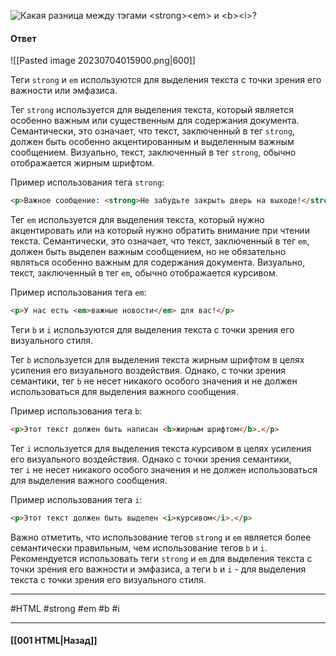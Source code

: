 ![Какая разница между тэгами `<strong><em>` и `<b><i>`?](https://youtu.be/ycYp7CYOnO0?t=202)

#### Ответ

![[Pasted image 20230704015900.png|600]]

Теги `strong` и `em` используются для выделения текста с точки зрения его важности или эмфазиса.

Тег `strong` используется для выделения текста, который является особенно важным или существенным для содержания документа. Семантически, это означает, что текст, заключенный в тег `strong`, должен быть особенно акцентированным и выделенным важным сообщением. Визуально, текст, заключенный в тег `strong`, обычно отображается жирным шрифтом.

Пример использования тега `strong`:

```html
<p>Важное сообщение: <strong>Не забудьте закрыть дверь на выходе!</strong></p>
```

Тег `em` используется для выделения текста, который нужно акцентировать или на который нужно обратить внимание при чтении текста. Семантически, это означает, что текст, заключенный в тег `em`, должен быть выделен важным сообщением, но не обязательно являться особенно важным для содержания документа. Визуально, текст, заключенный в тег `em`, обычно отображается курсивом.

Пример использования тега `em`:

```html
<p>У нас есть <em>важные новости</em> для вас!</p>
```

Теги `b` и `i` используются для выделения текста с точки зрения его визуального стиля.

Тег `b` используется для выделения текста жирным шрифтом в целях усиления его визуального воздействия. Однако, с точки зрения семантики, тег `b` не несет никакого особого значения и не должен использоваться для выделения важного сообщения.

Пример использования тега `b`:

```html
<p>Этот текст должен быть написан <b>жирным шрифтом</b>.</p>
```

Тег `i` используется для выделения текста курсивом в целях усиления его визуального воздействия. Однако с точки зрения семантики, тег `i` не несет никакого особого значения и не должен использоваться для выделения важного сообщения.

Пример использования тега `i`:

```html
<p>Этот текст должен быть выделен <i>курсивом</i>.</p>
```

Важно отметить, что использование тегов `strong` и `em` является более семантически правильным, чем использование тегов `b` и `i`. Рекомендуется использовать теги `strong` и `em` для выделения текста с точки зрения его важности и эмфазиса, а теги `b` и `i` - для выделения текста с точки зрения его визуального стиля.

___
#HTML #strong #em #b #i

___

#### [[001 HTML|Назад]]
